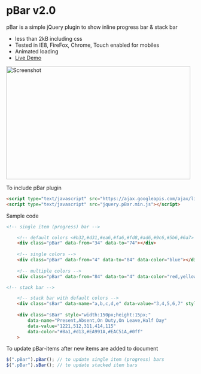 # pBar v2.0
pBar is a simple jQuery plugin to show inline progress bar & stack bar
* less than 2kB including css
* Tested in IE8, FireFox, Chrome, Touch enabled for mobiles
* Animated loading
* [Live Demo](http://code.mgvz.com/pBar/)

[<img width="492" height="302" src="https://cloud.githubusercontent.com/assets/4730683/14059390/970659aa-f365-11e5-9b91-3c7369ebfc40.png" alt="Screenshot">](http://code.mgvz.com/pBar/)

To include pBar plugin
```html
<script type="text/javascript" src="https://ajax.googleapis.com/ajax/libs/jquery/1.11.2/jquery.min.js"></script>
<script type="text/javascript" src="jquery.pBar.min.js"></script>
```

Sample code
```html
<!-- single item (progress) bar -->

	<!-- default colors <#b32,#d31,#ea6,#fa6,#fd8,#ad6,#9c6,#5b6,#6a7> -->
	<div class="pBar" data-from="34" data-to="74"></div>
	
	<!-- single colors -->
	<div class="pBar" data-from="4" data-to="84" data-color="blue"></div>
	
	<!-- multiple colors -->
	<div class="pBar" data-from="84" data-to="4" data-color="red,yellow,green"></div>

<!-- stack bar -->

	<!-- stack bar with default colors -->
	<div class="sBar" data-name="a,b,c,d,e" data-value="3,4,5,6,7" style="width:150px;height:15px;"></div>
	
	<div class="sBar" style="width:150px;height:15px;"
		data-name="Present,Absent,On Duty,On Leave,Half Day"
		data-value="1221,512,311,414,115"
		data-color="#8a1,#d13,#EA991A,#EAC51A,#0ff"
	>
```

To update pBar-items after new items are added to document
```javascript
$(".pBar").pBar(); // to update single item (progress) bars
$(".pBar").sBar(); // to update stacked item bars
```
